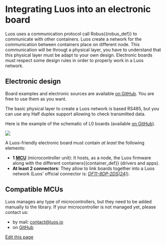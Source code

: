 # Integrating Luos into an electronic board
Luos uses a communication protocol call <span class="cust_tooltip">Robus<span class="cust_tooltiptext">{{robus_def}}</span></span> to communicate with other containers. Luos create a network for the communication between containers place on different node. This communication will be througt a physical layer, you have to understand that this physical layer must be adapt to your own design.
Electronic boards must respect some design rules in order to properly work in a Luos network.

## Electronic design
Board examples and electronic sources are available <a href="https://github.com/Luos-io/Examples/tree/master/Projects" target="_blank">on GitHub</a>. You are free to use them as you want.

The basic physical layer to create a Luos network is based RS485, but you can use any Half duplex support allowing to check transmitted data.

Here is the example of the schematic of L0 boards (available <a href="https://github.com/Luos-io/Examples/tree/master/Projects/0_electronics_basis/l0" target="_blank">on GitHub</a>).

![]({{img_path}}/L0_sch.png)

A Luos-friendly electronic board must contain *at least* the following elements:
 - **1** <a href="https://en.wikipedia.org/wiki/Microcontroller" target="_blank">**MCU**</a> (microcontroller unit): It hosts, as a node, the Luos firmware along with the different <span class="cust_tooltip">containers<span class="cust_tooltiptext">{{container_def}}</span></span> (drivers and apps).
 - **At least 2 connectors**: They allow to link boards together into a Luos network (Luos' official connector is: <a href="https://octopart.com/df11-8dp-2ds%2824%29-hirose-39521447" target="_blank">*DF11-8DP-2DS(24)*</a>).

 ## Compatible MCUs
 Luos manages any type of microcontrollers, but they need to be added manually to the library. If your microcontroller is not managed yet, please contact us:
  - by mail: contact@luos.io
  - on <a href="https://github.com/Luos-io/Luos/issues/new?assignees=nicolas-rabault&labels=porting&template=porting-request.md&title=%5BMCU+PORTING%5D+" target="_blank">GitHub</a>

<div class="cust_edit_page"><a href="https://{{gh_path}}/pages/low/electronic-design.md">Edit this page</a></div>
